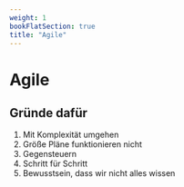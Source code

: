 ```yaml
---
weight: 1
bookFlatSection: true
title: "Agile"
---
```


# Agile

## Gründe dafür
1. Mit Komplexität umgehen
2. Größe Pläne funktionieren nicht
3. Gegensteuern
4. Schritt für Schritt
5. Bewusstsein, dass wir nicht alles wissen